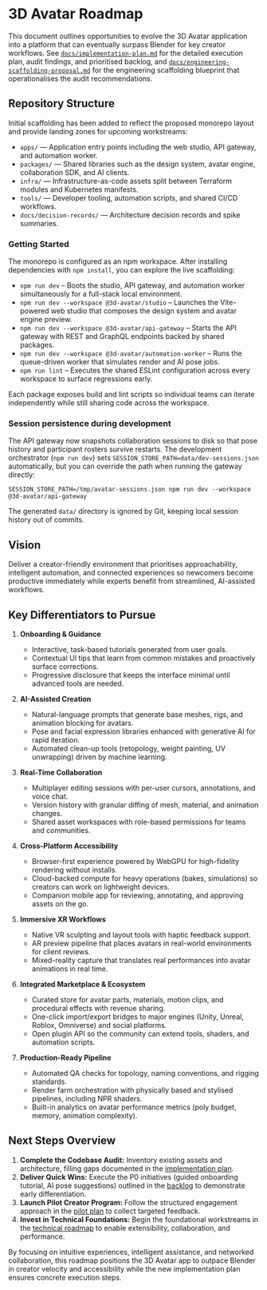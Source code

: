 # 3D Avatar Roadmap

This document outlines opportunities to evolve the 3D Avatar application into a platform that can eventually surpass Blender for key creator workflows. See [`docs/implementation-plan.md`](docs/implementation-plan.md) for the detailed execution plan, audit findings, and prioritised backlog, and [`docs/engineering-scaffolding-proposal.md`](docs/engineering-scaffolding-proposal.md) for the engineering scaffolding blueprint that operationalises the audit recommendations.

## Repository Structure

Initial scaffolding has been added to reflect the proposed monorepo layout and provide landing zones for upcoming workstreams:

- `apps/` — Application entry points including the web studio, API gateway, and automation worker.
- `packages/` — Shared libraries such as the design system, avatar engine, collaboration SDK, and AI clients.
- `infra/` — Infrastructure-as-code assets split between Terraform modules and Kubernetes manifests.
- `tools/` — Developer tooling, automation scripts, and shared CI/CD workflows.
- `docs/decision-records/` — Architecture decision records and spike summaries.

### Getting Started

The monorepo is configured as an npm workspace. After installing dependencies with `npm install`, you can explore the live scaffolding:

- `npm run dev` – Boots the studio, API gateway, and automation worker simultaneously for a full-stack local environment.
- `npm run dev --workspace @3d-avatar/studio` – Launches the Vite-powered web studio that composes the design system and avatar engine preview.
- `npm run dev --workspace @3d-avatar/api-gateway` – Starts the API gateway with REST and GraphQL endpoints backed by shared packages.
- `npm run dev --workspace @3d-avatar/automation-worker` – Runs the queue-driven worker that simulates render and AI pose jobs.
- `npm run lint` – Executes the shared ESLint configuration across every workspace to surface regressions early.

Each package exposes build and lint scripts so individual teams can iterate independently while still sharing code across the
workspace.

### Session persistence during development

The API gateway now snapshots collaboration sessions to disk so that pose history and participant rosters survive restarts. The
development orchestrator (`npm run dev`) sets `SESSION_STORE_PATH=data/dev-sessions.json` automatically, but you can override the
path when running the gateway directly:

```
SESSION_STORE_PATH=/tmp/avatar-sessions.json npm run dev --workspace @3d-avatar/api-gateway
```

The generated `data/` directory is ignored by Git, keeping local session history out of commits.

## Vision

Deliver a creator-friendly environment that prioritises approachability, intelligent automation, and connected experiences so newcomers become productive immediately while experts benefit from streamlined, AI-assisted workflows.

## Key Differentiators to Pursue

1. **Onboarding & Guidance**
   - Interactive, task-based tutorials generated from user goals.
   - Contextual UI tips that learn from common mistakes and proactively surface corrections.
   - Progressive disclosure that keeps the interface minimal until advanced tools are needed.

2. **AI-Assisted Creation**
   - Natural-language prompts that generate base meshes, rigs, and animation blocking for avatars.
   - Pose and facial expression libraries enhanced with generative AI for rapid iteration.
   - Automated clean-up tools (retopology, weight painting, UV unwrapping) driven by machine learning.

3. **Real-Time Collaboration**
   - Multiplayer editing sessions with per-user cursors, annotations, and voice chat.
   - Version history with granular diffing of mesh, material, and animation changes.
   - Shared asset workspaces with role-based permissions for teams and communities.

4. **Cross-Platform Accessibility**
   - Browser-first experience powered by WebGPU for high-fidelity rendering without installs.
   - Cloud-backed compute for heavy operations (bakes, simulations) so creators can work on lightweight devices.
   - Companion mobile app for reviewing, annotating, and approving assets on the go.

5. **Immersive XR Workflows**
   - Native VR sculpting and layout tools with haptic feedback support.
   - AR preview pipeline that places avatars in real-world environments for client reviews.
   - Mixed-reality capture that translates real performances into avatar animations in real time.

6. **Integrated Marketplace & Ecosystem**
   - Curated store for avatar parts, materials, motion clips, and procedural effects with revenue sharing.
   - One-click import/export bridges to major engines (Unity, Unreal, Roblox, Omniverse) and social platforms.
   - Open plugin API so the community can extend tools, shaders, and automation scripts.

7. **Production-Ready Pipeline**
   - Automated QA checks for topology, naming conventions, and rigging standards.
   - Render farm orchestration with physically based and stylised pipelines, including NPR shaders.
   - Built-in analytics on avatar performance metrics (poly budget, memory, animation complexity).

## Next Steps Overview

1. **Complete the Codebase Audit:** Inventory existing assets and architecture, filling gaps documented in the [implementation plan](docs/implementation-plan.md#1-codebase-audit-summary).
2. **Deliver Quick Wins:** Execute the P0 initiatives (guided onboarding tutorial, AI pose suggestions) outlined in the [backlog](docs/implementation-plan.md#2-quick-win-backlog) to demonstrate early differentiation.
3. **Launch Pilot Creator Program:** Follow the structured engagement approach in the [pilot plan](docs/implementation-plan.md#3-pilot-creator-program) to collect targeted feedback.
4. **Invest in Technical Foundations:** Begin the foundational workstreams in the [technical roadmap](docs/implementation-plan.md#4-technical-foundations-roadmap) to enable extensibility, collaboration, and performance.

By focusing on intuitive experiences, intelligent assistance, and networked collaboration, this roadmap positions the 3D Avatar app to outpace Blender in creator velocity and accessibility while the new implementation plan ensures concrete execution steps.
